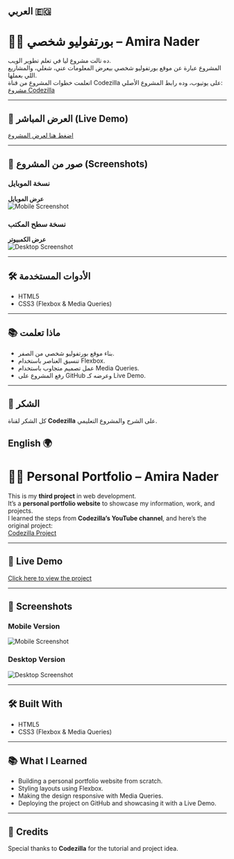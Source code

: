 
## العربي 🇪🇬 

# 👩‍💻 بورتفوليو شخصي – Amira Nader

ده تالت مشروع ليا في تعلم تطوير الويب.  
المشروع عبارة عن موقع بورتفوليو شخصي بيعرض المعلومات عني، شغلي، والمشاريع اللي بعملها.  
اتعلمت خطوات المشروع من قناة 
Codezilla على يوتيوب، وده رابط المشروع الأصلي:  
[مشروع Codezilla](https://www.youtube.com/watch?v=Hnm3BP-tjD8&list=PLuXY3ddo_8nwyBVa1I3xHXYgpQHJ1Z0wn&index=3)

---

## 🚀 العرض المباشر (Live Demo)
[اضغط هنا لعرض المشروع](ضع_هنا_رابط_الموقع_على_Netlify_او_Vercel)

---

## 📱 صور من المشروع (Screenshots)

### نسخة الموبايل
**عرض الموبايل**  
![Mobile Screenshot](./images/mobile-screenshot.webp)


### نسخة سطح المكتب
**عرض الكمبيوتر**  
![Desktop Screenshot](./images/desktop-screenshot.webp)


---

## 🛠️ الأدوات المستخدمة
- HTML5  
- CSS3 (Flexbox & Media Queries)  

---

## 📚 ماذا تعلمت
- بناء موقع بورتفوليو شخصي من الصفر.  
- تنسيق العناصر باستخدام Flexbox.  
- عمل تصميم متجاوب باستخدام Media Queries.  
- رفع المشروع على GitHub وعرضه كـ Live Demo.  

---

## 🙌 الشكر
كل الشكر لقناة
 **Codezilla**
  على الشرح والمشروع التعليمي.


  ## English 🌍

  # 👩‍💻 Personal Portfolio – Amira Nader

This is my **third project** in web development.  
It’s a **personal portfolio website** to showcase my information, work, and projects.  
I learned the steps from **Codezilla’s YouTube channel**, and here’s the original project:  
[Codezilla Project](https://www.youtube.com/watch?v=Hnm3BP-tjD8&list=PLuXY3ddo_8nwyBVa1I3xHXYgpQHJ1Z0wn&index=3)

---

## 🚀 Live Demo
[Click here to view the project](Put_Your_Netlify_or_Vercel_Link_Here)

---

## 📱 Screenshots

### Mobile Version
![Mobile Screenshot](./images/mobile-screenshot.webp)

### Desktop Version
![Desktop Screenshot](./images/desktop-screenshot.webp)

---

## 🛠️ Built With
- HTML5  
- CSS3 (Flexbox & Media Queries)  

---

## 📚 What I Learned
- Building a personal portfolio website from scratch.  
- Styling layouts using Flexbox.  
- Making the design responsive with Media Queries.  
- Deploying the project on GitHub and showcasing it with a Live Demo.  

---

## 🙌 Credits
Special thanks to **Codezilla** for the tutorial and project idea.

